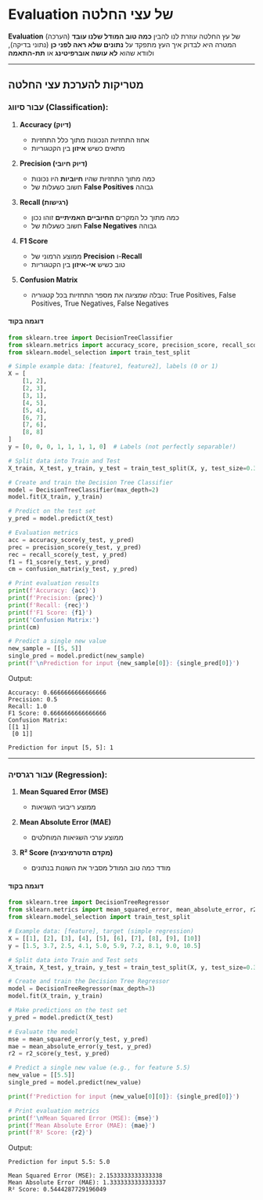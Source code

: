 # Evaluation של עצי החלטה

**Evaluation** (הערכה) של עץ החלטה עוזרת לנו להבין **כמה טוב המודל שלנו עובד**  
המטרה היא לבדוק איך העץ מתפקד על **נתונים שלא ראה לפני כן** (נתוני בדיקה), ולוודא שהוא **לא עושה אוברפיטינג** או **תת-התאמה**

---

## מטריקות להערכת עצי החלטה

### עבור סיווג (Classification):

1. **Accuracy (דיוק)**  
   - אחוז התחזיות הנכונות מתוך כלל התחזיות  
   - מתאים כשיש **איזון** בין הקטגוריות

2. **Precision (דיוק חיובי)**  
   - כמה מתוך התחזיות שהיו **חיוביות** היו נכונות  
   - חשוב כשעלות של **False Positives** גבוהה

3. **Recall (רגישות)**  
   - כמה מתוך כל המקרים **החיוביים האמיתיים** זוהו נכון  
   - חשוב כשעלות של **False Negatives** גבוהה

4. **F1 Score**  
   - ממוצע הרמוני של **Precision** ו-**Recall**  
   - טוב כשיש **אי-איזון** בין הקטגוריות

5. **Confusion Matrix**  
   - טבלה שמציגה את מספר התחזיות בכל קטגוריה: True Positives, False Positives, True Negatives, False Negatives

#### דוגמה בקוד 

```python
from sklearn.tree import DecisionTreeClassifier
from sklearn.metrics import accuracy_score, precision_score, recall_score, f1_score, confusion_matrix
from sklearn.model_selection import train_test_split

# Simple example data: [feature1, feature2], labels (0 or 1)
X = [
    [1, 2],
    [2, 3],
    [3, 1],
    [4, 5],
    [5, 4],
    [6, 7],
    [7, 6],
    [8, 8]
]
y = [0, 0, 0, 1, 1, 1, 1, 0]  # Labels (not perfectly separable!)

# Split data into Train and Test
X_train, X_test, y_train, y_test = train_test_split(X, y, test_size=0.3, random_state=42)

# Create and train the Decision Tree Classifier
model = DecisionTreeClassifier(max_depth=2)
model.fit(X_train, y_train)

# Predict on the test set
y_pred = model.predict(X_test)

# Evaluation metrics
acc = accuracy_score(y_test, y_pred)
prec = precision_score(y_test, y_pred)
rec = recall_score(y_test, y_pred)
f1 = f1_score(y_test, y_pred)
cm = confusion_matrix(y_test, y_pred)

# Print evaluation results
print(f'Accuracy: {acc}')
print(f'Precision: {prec}')
print(f'Recall: {rec}')
print(f'F1 Score: {f1}')
print('Confusion Matrix:')
print(cm)

# Predict a single new value
new_sample = [[5, 5]]
single_pred = model.predict(new_sample)
print(f'\nPrediction for input {new_sample[0]}: {single_pred[0]}')
```

Output:

```
Accuracy: 0.6666666666666666
Precision: 0.5
Recall: 1.0
F1 Score: 0.6666666666666666
Confusion Matrix:
[[1 1]
 [0 1]]

Prediction for input [5, 5]: 1
```

---

### עבור רגרסיה (Regression):

1. **Mean Squared Error (MSE)**  
   - ממוצע ריבועי השגיאות

2. **Mean Absolute Error (MAE)**  
   - ממוצע ערכי השגיאות המוחלטים

3. **R² Score (מקדם הדטרמינציה)**  
   - מודד כמה טוב המודל מסביר את השונות בנתונים

#### דוגמה בקוד 

```python
from sklearn.tree import DecisionTreeRegressor
from sklearn.metrics import mean_squared_error, mean_absolute_error, r2_score
from sklearn.model_selection import train_test_split

# Example data: [feature], target (simple regression)
X = [[1], [2], [3], [4], [5], [6], [7], [8], [9], [10]]
y = [1.5, 3.7, 2.5, 4.1, 5.0, 5.9, 7.2, 8.1, 9.0, 10.5]

# Split data into Train and Test sets
X_train, X_test, y_train, y_test = train_test_split(X, y, test_size=0.3, random_state=42)

# Create and train the Decision Tree Regressor
model = DecisionTreeRegressor(max_depth=3)
model.fit(X_train, y_train)

# Make predictions on the test set
y_pred = model.predict(X_test)

# Evaluate the model
mse = mean_squared_error(y_test, y_pred)
mae = mean_absolute_error(y_test, y_pred)
r2 = r2_score(y_test, y_pred)

# Predict a single new value (e.g., for feature 5.5)
new_value = [[5.5]]
single_pred = model.predict(new_value)

print(f'Prediction for input {new_value[0][0]}: {single_pred[0]}')

# Print evaluation metrics
print(f'\nMean Squared Error (MSE): {mse}')
print(f'Mean Absolute Error (MAE): {mae}')
print(f'R² Score: {r2}')
```

Output:

```
Prediction for input 5.5: 5.0

Mean Squared Error (MSE): 2.1533333333333338
Mean Absolute Error (MAE): 1.3333333333333337
R² Score: 0.5444287729196049
```


